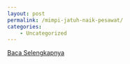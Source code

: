 ```yaml
---
layout: post
permalink: /mimpi-jatuh-naik-pesawat/
categories:
    - Uncategorized
---
```


[Baca Selengkapnya](/06)